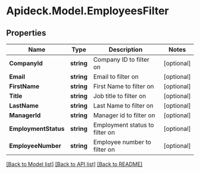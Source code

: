 # Apideck.Model.EmployeesFilter

## Properties

Name | Type | Description | Notes
------------ | ------------- | ------------- | -------------
**CompanyId** | **string** | Company ID to filter on | [optional] 
**Email** | **string** | Email to filter on | [optional] 
**FirstName** | **string** | First Name to filter on | [optional] 
**Title** | **string** | Job title to filter on | [optional] 
**LastName** | **string** | Last Name to filter on | [optional] 
**ManagerId** | **string** | Manager id to filter on | [optional] 
**EmploymentStatus** | **string** | Employment status to filter on | [optional] 
**EmployeeNumber** | **string** | Employee number to filter on | [optional] 

[[Back to Model list]](../README.md#documentation-for-models) [[Back to API list]](../README.md#documentation-for-api-endpoints) [[Back to README]](../README.md)

